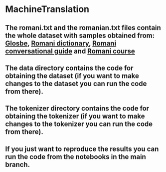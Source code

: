 # MachineTranslation
## The romani.txt and the romanian.txt files contain the whole dataset with samples obtained from: [Glosbe](https://glosbe.com/ro/rmc), [Romani dictionary](https://cdn.prod.website-files.com/601e5c899b255f2ab1aa7bd3/618532c3aee2d5be11a853f5_Romanes-with-Rahela-5.pdf), [Romani conversational guide](https://www.academia.edu/43726447/Ghid_de_conversa%C5%A3ie_Rom%C3%A2n_Romano_Rum%C3%AEnisko_Romano_Lumini%C5%A3a_Mihai_Cioab%C4%83) and [Romani course](https://ikultura.ro/wp-content/uploads/2019/09/Suport-De-Curs-Limba-Romani.pdf)

## The data directory contains the code for obtaining the dataset (if you want to make changes to the dataset you can run the code from there).

## The tokenizer directory contains the code for obtaining the tokenizer (if you want to make changes to the tokenizer you can run the code from there).

## If you just want to reproduce the results you can run the code from the notebooks in the main branch.
